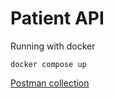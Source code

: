 # Patient API

Running with docker
```
docker compose up
```

[Postman collection](https://github.com/dizzar99/Patient.Api/blob/main/PatientAPI.postman_collection.json)
